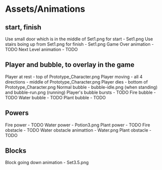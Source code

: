 # Assets/Animations
## start, finish
Use small door which is in the middle of Set1.png for start - Set1.png
Use stairs boing up from Set1.png for finish - Set1.png
Game Over animation - TODO 
Next Level animation - TODO

## Player and bubble, to overlay in the game
Player at rest - top of Prototype_Character.png
Player moving - all 4 directions - middle of Prototype_Character.png
Player dies - bottom of Prototype_Character.png
Normal bubble - bubble-idle.png (when standing) and bubble-run.png (running)
Player's bubble bursts - TODO 
Fire bubble - TODO
Water bubble - TODO
Plant bubble - TODO

## Powers 
Fire power - TODO
Water power - Potion3.png
Plant power - TODO
Fire obstacle - TODO
Water obstacle animattion - Water.png
Plant obstacle - TODO

## Blocks
Block going down animation - Set3.5.png
